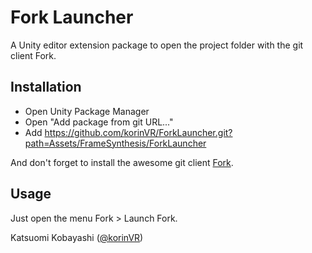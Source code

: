 # Fork Launcher

A Unity editor extension package to open the project folder with the git client Fork.

## Installation

- Open Unity Package Manager
- Open "Add package from git URL..."
- Add https://github.com/korinVR/ForkLauncher.git?path=Assets/FrameSynthesis/ForkLauncher

And don't forget to install the awesome git client [Fork](https://git-fork.com/).

## Usage

Just open the menu Fork > Launch Fork.  

Katsuomi Kobayashi ([@korinVR](https://twitter.com/korinVR))
